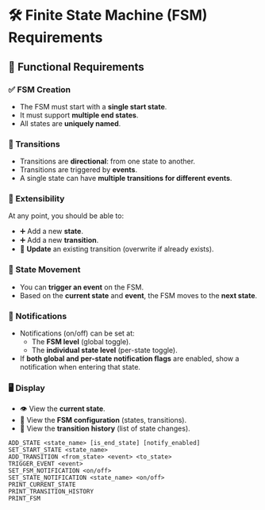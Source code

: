 # 🛠️ Finite State Machine (FSM) Requirements

## 📌 Functional Requirements

### ✅ FSM Creation
- The FSM must start with a **single start state**.
- It must support **multiple end states**.
- All states are **uniquely named**.

### 🔁 Transitions
- Transitions are **directional**: from one state to another.
- Transitions are triggered by **events**.
- A single state can have **multiple transitions for different events**.

### 🧩 Extensibility
At any point, you should be able to:
- ➕ Add a new **state**.
- ➕ Add a new **transition**.
- 🔁 **Update** an existing transition (overwrite if already exists).

### 🚦 State Movement
- You can **trigger an event** on the FSM.
- Based on the **current state** and **event**, the FSM moves to the **next state**.

### 🔔 Notifications
- Notifications (on/off) can be set at:
    - The **FSM level** (global toggle).
    - The **individual state level** (per-state toggle).
- If **both global and per-state notification flags** are enabled, show a notification when entering that state.

### 🖥️ Display
- 👁️ View the **current state**.
- 🧭 View the **FSM configuration** (states, transitions).
- 📜 View the **transition history** (list of state changes).

```shell
ADD_STATE <state_name> [is_end_state] [notify_enabled]
SET_START_STATE <state_name>
ADD_TRANSITION <from_state> <event> <to_state>
TRIGGER_EVENT <event>
SET_FSM_NOTIFICATION <on/off>
SET_STATE_NOTIFICATION <state_name> <on/off>
PRINT_CURRENT_STATE
PRINT_TRANSITION_HISTORY
PRINT_FSM

```